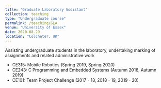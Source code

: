 ```yaml
---
title: "Graduate Laboratory Assistant"
collection: teaching
type: "Undergraduate course"
permalink: /teaching/GLA
venue: "University of Essex"
date: 2020-08-29
location: "Colcheter, UK"
---
```


Assisting undergraduate students in the laboratory, undertaking marking of assignments and related administrative work

* CE315: Mobile Robotics  (Spring 2019, Spring 2020)
* CE243: C Programming and Embedded Systems  (Autumn 2018, Autumn 2019)
* CE101: Team Project Challenge   (2017 - 18, 2018 - 19, 2019 - 20)

